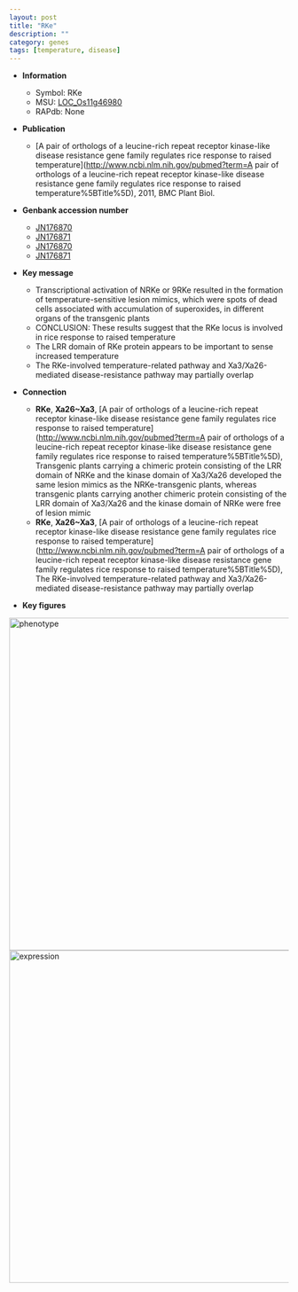 ```yaml
---
layout: post
title: "RKe"
description: ""
category: genes
tags: [temperature, disease]
---
```


* **Information**  
    + Symbol: RKe  
    + MSU: [LOC_Os11g46980](http://rice.plantbiology.msu.edu/cgi-bin/ORF_infopage.cgi?orf=LOC_Os11g46980)  
    + RAPdb: None  

* **Publication**  
    + [A pair of orthologs of a leucine-rich repeat receptor kinase-like disease resistance gene family regulates rice response to raised temperature](http://www.ncbi.nlm.nih.gov/pubmed?term=A pair of orthologs of a leucine-rich repeat receptor kinase-like disease resistance gene family regulates rice response to raised temperature%5BTitle%5D), 2011, BMC Plant Biol.

* **Genbank accession number**  
    + [JN176870](http://www.ncbi.nlm.nih.gov/nuccore/JN176870)
    + [JN176871](http://www.ncbi.nlm.nih.gov/nuccore/JN176871)
    + [JN176870](http://www.ncbi.nlm.nih.gov/nuccore/JN176870)
    + [JN176871](http://www.ncbi.nlm.nih.gov/nuccore/JN176871)

* **Key message**  
    + Transcriptional activation of NRKe or 9RKe resulted in the formation of temperature-sensitive lesion mimics, which were spots of dead cells associated with accumulation of superoxides, in different organs of the transgenic plants
    + CONCLUSION: These results suggest that the RKe locus is involved in rice response to raised temperature
    + The LRR domain of RKe protein appears to be important to sense increased temperature
    + The RKe-involved temperature-related pathway and Xa3/Xa26-mediated disease-resistance pathway may partially overlap

* **Connection**  
    + __RKe__, __Xa26~Xa3__, [A pair of orthologs of a leucine-rich repeat receptor kinase-like disease resistance gene family regulates rice response to raised temperature](http://www.ncbi.nlm.nih.gov/pubmed?term=A pair of orthologs of a leucine-rich repeat receptor kinase-like disease resistance gene family regulates rice response to raised temperature%5BTitle%5D), Transgenic plants carrying a chimeric protein consisting of the LRR domain of NRKe and the kinase domain of Xa3/Xa26 developed the same lesion mimics as the NRKe-transgenic plants, whereas transgenic plants carrying another chimeric protein consisting of the LRR domain of Xa3/Xa26 and the kinase domain of NRKe were free of lesion mimic
    + __RKe__, __Xa26~Xa3__, [A pair of orthologs of a leucine-rich repeat receptor kinase-like disease resistance gene family regulates rice response to raised temperature](http://www.ncbi.nlm.nih.gov/pubmed?term=A pair of orthologs of a leucine-rich repeat receptor kinase-like disease resistance gene family regulates rice response to raised temperature%5BTitle%5D), The RKe-involved temperature-related pathway and Xa3/Xa26-mediated disease-resistance pathway may partially overlap

* **Key figures**  
<img src="http://ricencode.github.io/images/RKe.pheno.png" alt="phenotype"  style="width: 600px;"/>

<img src="http://ricencode.github.io/images/RKe.exp.png" alt="expression"  style="width: 600px;"/>


